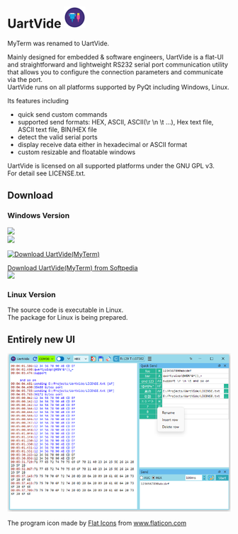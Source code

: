 # UartVide ![logo](res/uartvide-icon/uartvide_48.png)   

MyTerm was renamed to UartVide.

Mainly designed for embedded & software engineers, UartVide is a flat-UI and straightforward and lightweight RS232 serial port communication utility that allows you to configure the connection parameters and communicate via the port.   
UartVide runs on all platforms supported by PyQt including Windows, Linux.

Its features including  
* quick send custom commands  
* supported send formats: HEX, ASCII, ASCII(\r \n \t ...), Hex text file, ASCII text file, BIN/HEX file  
* detect the valid serial ports  
* display receive data either in hexadecimal or ASCII format  
* custom resizable and floatable windows  
  
UartVide is licensed on all supported platforms under the GNU GPL v3.  
For detail see LICENSE.txt. 

## Download
### Windows Version  
![](https://img.shields.io/badge/platform-win--7%20|%20win--8%20|%20win--10-lightgrey)  
![](https://img.shields.io/badge/platform-win--32%20|%20win--64-lightgrey)  

[![Download UartVide(MyTerm)](https://a.fsdn.com/con/app/sf-download-button)](https://sourceforge.net/projects/myterm/files/latest/download)  

[Download UartVide(MyTerm) from Softpedia](http://www.softpedia.com/get/Network-Tools/Misc-Networking-Tools/MyTerm.shtml)  
[![ ](doc/softpedia_free_award_f.gif "")](http://www.softpedia.com/progClean/MyTerm-Clean-242031.html)  

### Linux Version
The source code is executable in Linux.  
The package for Linux is being prepared.  


## Entirely new UI
![main window](doc/main_window.png "main window")

The program icon made by <a href="https://www.flaticon.com/authors/flat-icons" title="Flat Icons">
Flat Icons</a> from <a href="https://www.flaticon.com/" title="Flaticon">www.flaticon.com</a>

